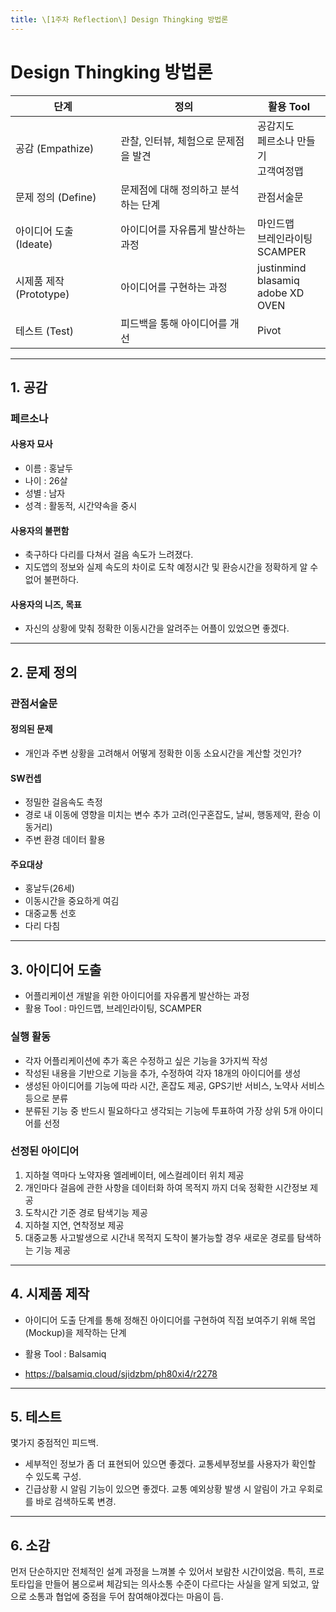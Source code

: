 ```yaml
---
title: \[1주차 Reflection\] Design Thingking 방법론
---
```


# Design Thingking 방법론

| 단계                    | 정의                                 | 활용 Tool                           |
|-------------------------|--------------------------------------|-------------------------------------|
| 공감 (Empathize)        | 관찰, 인터뷰, 체험으로 문제점을 발견 |공감지도<br />페르소나 만들기<br />고객여정맵|
| 문제 정의 (Define)      | 문제점에 대해 정의하고 분석하는 단계 |관점서술문|
| 아이디어 도출 (Ideate)  | 아이디어를 자유롭게 발산하는 과정    |마인드맵<br />브레인라이팅<br />SCAMPER|
| 시제품 제작 (Prototype) | 아이디어를 구현하는 과정             |justinmind<br />blasamiq<br />adobe XD<br />OVEN|
| 테스트 (Test)           | 피드백을 통해 아이디어를 개선        |Pivot|

---
## 1. 공감
### 페르소나

#### 사용자 묘사
* 이름 : 홍날두
* 나이 : 26살
* 성별 : 남자
* 성격 : 활동적, 시간약속을 중시

#### 사용자의 불편함
* 축구하다 다리를 다쳐서 걸음 속도가 느려졌다.
* 지도앱의 정보와 실제 속도의 차이로 도착 예정시간 및 환승시간을 정확하게 알 수 없어 불편하다.

#### 사용자의 니즈, 목표
* 자신의 상황에 맞춰 정확한 이동시간을 알려주는 어플이 있었으면 좋겠다.


---
## 2. 문제 정의
### 관점서술문

#### 정의된 문제 
- 개인과 주변 상황을 고려해서 어떻게 정확한 이동 소요시간을 계산할 것인가?

#### SW컨셉
- 정밀한 걸음속도 측정
- 경로 내 이동에 영향을 미치는 변수 추가 고려(인구혼잡도, 날씨, 행동제약, 환승 이동거리)
- 주변 환경 데이터 활용

#### 주요대상
- 홍날두(26세)
- 이동시간을 중요하게 여김
- 대중교통 선호
- 다리 다침

---
## 3. 아이디어 도출

- 어플리케이션 개발을 위한 아이디어를 자유롭게 발산하는 과정
- 활용 Tool : 마인드맵, 브레인라이팅, SCAMPER



### 실행 활동

- 각자 어플리케이션에 추가 혹은 수정하고 싶은 기능을 3가지씩 작성
- 작성된 내용을 기반으로 기능을 추가, 수정하여 각자 18개의 아이디어를 생성
- 생성된 아이디어를 기능에 따라 시간, 혼잡도 제공, GPS기반 서비스, 노약사 서비스 등으로 분류
- 분류된 기능 중 반드시 필요하다고 생각되는 기능에 투표하여 가장 상위 5개 아이디어를 선정



### 선정된 아이디어

1. 지하철 역마다 노약자용 엘레베이터, 에스컬레이터 위치 제공
2. 개인마다 걸음에 관한 사항을 데이터화 하여 목적지 까지 더욱 정확한 시간정보 제공
3. 도착시간 기준 경로 탐색기능 제공
4. 지하철 지연, 연착정보 제공
5. 대중교통 사고발생으로 시간내 목적지 도착이 불가능할 경우 새로운 경로를 탐색하는 기능 제공


---
## 4. 시제품 제작

- 아이디어 도출 단계를 통해 정해진 아이디어를 구현하여
  직접 보여주기 위해 목업(Mockup)을 제작하는 단계
- 활용 Tool : Balsamiq

- https://balsamiq.cloud/sjidzbm/ph80xi4/r2278
---
## 5. 테스트

몇가지 중점적인 피드백.

- 세부적인 정보가 좀 더 표현되어 있으면 좋겠다.
  교통세부정보를 사용자가 확인할 수 있도록 구성.
- 긴급상황 시 알림 기능이 있으면 좋겠다.
  교통 예외상황 발생 시 알림이 가고 우회로를 바로 검색하도록 변경.

---
## 6. 소감

먼저 단순하지만 전체적인 설계 과정을 느껴볼 수 있어서 보람찬 시간이었음.
특히, 프로토타입을 만들어 봄으로써 체감되는 의사소통 수준이 다르다는 사실을 알게 되었고,
앞으로 소통과 협업에 중점을 두어 참여해야겠다는 마음이 듬.
